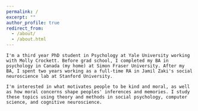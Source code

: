```yaml
---
permalink: /
excerpt: ""
author_profile: true
redirect_from: 
  - /about/
  - /about.html
---
```


`I'm a third year PhD student in Psychology at Yale University working with Molly Crockett. Before grad school, I completed my BA in psychology in Canada (my home) at Simon Fraser University. After my BA, I spent two years working as a full-time RA in Jamil Zaki's social neuroscience lab at Stanford University.` 

`I'm interested in what motivates people to be kind and moral, as well as how moral concerns shape peoples' inferences and memories. I study these topics using theory and methods in social psychology, computer science, and cognitive neuroscience.`
